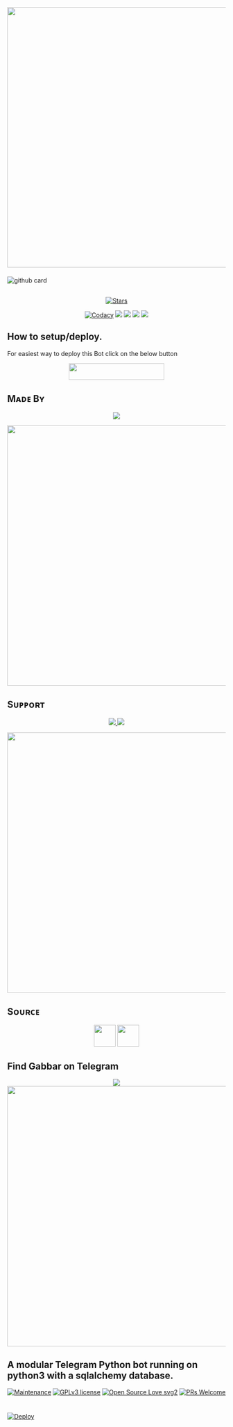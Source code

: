 ##

## <a href="https://github.com/RMCMG/Gabbar_Robot"><img src="https://img.shields.io/badge/Gabbar%20Robot-gold?&style=flat-square?&logo=github" width=600px></a></p>
 
![github card](https://github-readme-stats.vercel.app/api/pin/?username=RMCMG&repo=Gabbar_Robot&theme=dark)

##

<p align="center">
    <a href="https://github.com/RMCMG/Gabbar_Robot/stargazers"><img src="https://img.shields.io/github/stars/RMCMG/Gabbar_Robot?label=Stars&style=flat-square&logo=github&color=F10070" alt="Stars" /></a>
</p>
<p align="center">
    <a href="https://app.codacy.com/manual/RMCMG/Gabbar_Robot/dashboard"> <img src="https://img.shields.io/codacy/grade/4d58f2a402b54aed8a7d95f7add45a81?color=brightgreen&logo=codacy&logoColor=green&style=for-the-badge" alt="Codacy" /></a>
    <a href="https://github.com/RMCMG/Gabbar_Robot"> <img src="https://img.shields.io/github/repo-size/RMCMG/Gabbar_Robot?color=orange&logo=github&logoColor=green&style=for-the-badge" /></a>
    <a href="https://github.com/RMCMG/Gabbar_Robot/commits/mukesh"> <img src="https://img.shields.io/github/last-commit/RMCMG/Gabbar_Robot?color=blue&logo=github&logoColor=green&style=for-the-badge" /></a>
    <a href="https://github.com/RMCMG/Gabbar_Robot/issues"> <img src="https://img.shields.io/github/issues/RMCMG/Gabbar_Robot?color=blueviolet&logo=github&logoColor=green&style=for-the-badge" /></a>
    <a href="https://github.com/RMCMG/Gabbar_Robot/network/members"> <img src="https://img.shields.io/github/forks/RMCMG/Gabbar_Robot?color=red&logo=github&logoColor=green&style=for-the-badge" /></a>  
</p>

##

## How to setup/deploy.
For easiest way to deploy this Bot click on the below button
<p align="center"><a href="https://heroku.com/deploy?template=https://github.com/RMCMG/Gabbar_Robot"> <img src="https://img.shields.io/badge/Deploy%20To%20Heroku-black?style=for-the-badge&logo=heroku" width="220" height="38.45"/></a></p>
 
##

## Mᴀᴅᴇ Bʏ

<p align="center">
    <a href="https://t.me/mkspali"> <img src="https://img.shields.io/badge/Bestest-Master-ff69b4" /> </a>
</p>
<a href="https://t.me/mkspali"><img src="https://img.shields.io/badge/Telegram-Mukesh%20Solanki-gold?&style=flat-square?&logo=telegram" width=600px></a></p>


##

## Sᴜᴘᴘᴏʀᴛ

<p align="center">
    <a href="https://t.me/RMCMG_Bots"> <img src="https://img.shields.io/badge/Join-Our-green" /> <img src="https://img.shields.io/badge/Support-Channel-critical" /> </a>
</p>
<a href="https://t.me/RMCMG_Bots"><img src="https://img.shields.io/badge/Telegram-RMCMG%20Bots%20-gold?&style=flat-square?&logo=telegram" width=600px></a></p>


##

## Sᴏᴜʀᴄᴇ

<p align="center">
    <img src="https://img.shields.io/badge/Python-black" width=50px/>  <img src="https://img.shields.io/badge/Telethn-black" width=50px/>
</p>

##

## Find Gabbar on Telegram
<p align="center">
    <a href="https://t.me/Gabbar_Robot"> <img src="https://img.shields.io/badge/Best-Bot-ff69b4" /> </a>
    <a href="https://t.me/Gabbar_Robot"><img src="https://img.shields.io/badge/Telegram-Gabbar-gold?&style=flat-square?&logo=telegram" width=600px></a></p>
</p>

##

## A modular Telegram Python bot running on python3 with a sqlalchemy database.

[![Maintenance](https://img.shields.io/badge/Maintained%3F-yes-green.svg)](https://GitHub.com/RMCMG/Gabbar_Robot.js/graphs/commit-activity) [![GPLv3 license](https://img.shields.io/badge/License-GPLv3-blue.svg)](https://perso.crans.org/besson/LICENSE.html) [![Open Source Love svg2](https://badges.frapsoft.com/os/v2/open-source.svg?v=103)](https://github.com/ellerbrock/open-source-badges/) 
[![PRs Welcome](https://img.shields.io/badge/PRs-welcome-brightgreen.svg?style=flat-square)](https://makeapullrequest.com)

#

[![Deploy](https://telegra.ph/file/317d6d9511f780a12c471.png)](https://heroku.com/deploy?template=https://github.com/RMCMG/Gabbar_Robot.git)
